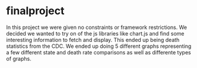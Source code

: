 # finalproject
In this project we were given no constraints or framework restrictions. We decided we wanted to try on of the js libraries like chart.js and find some interesting information to fetch and display. This ended up being death statistics from the CDC. We ended up doing 5 different graphs representing a few different state and death rate comparisons as well as differente types of graphs. 
